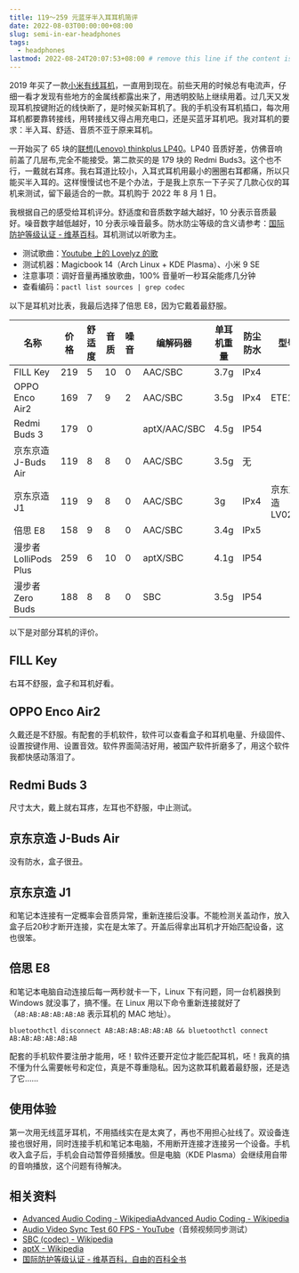 ```yaml
---
title: 119～259 元蓝牙半入耳耳机简评
date: 2022-08-03T00:00:00+08:00
slug: semi-in-ear-headphones
tags:
  - headphones
lastmod: 2022-08-24T20:07:53+08:00 # remove this line if the content is actually changed
---
```


2019 年买了一款[小米有线耳机](https://item.jd.com/6968445.html)，一直用到现在。前些天用的时候总有电流声，仔细一看才发现有些地方的金属线都露出来了，用透明胶贴上继续用着。过几天又发现耳机按键附近的线快断了，是时候买新耳机了。我的手机没有耳机插口，每次用耳机都要靠转接线，用转接线又得占用充电口，还是买蓝牙耳机吧。我对耳机的要求：半入耳、舒适、音质不亚于原来耳机。

一开始买了 65 块的[联想(Lenovo) thinkplus LP40](https://item.jd.com/100017786994.html)。LP40 音质好差，仿佛音响前盖了几层布,完全不能接受。第二款买的是 179 块的 Redmi Buds3。这个也不行，一戴就右耳疼。我右耳道比较小，入耳式耳机用最小的圈圈右耳都痛，所以只能买半入耳的。这样慢慢试也不是个办法，于是我上京东一下子买了几款心仪的耳机来测试，留下最适合的一款。耳机购于 2022 年 8 月 1 日。

我根据自己的感受给耳机评分。舒适度和音质数字越大越好，10 分表示音质最好。噪音数字越低越好，10 分表示噪音最多。防水防尘等级的含义请参考：[国际防护等级认证 - 维基百科](https://zh.wikipedia.org/zh-cn/%E5%9B%BD%E9%99%85%E9%98%B2%E6%8A%A4%E7%AD%89%E7%BA%A7%E8%AE%A4%E8%AF%81)。耳机测试以听歌为主。

- 测试歌曲：[Youtube 上的 Lovelyz 的歌](https://www.youtube.com/results?search_query=lovelyz)
- 测试机器：Magicbook 14（Arch Linux + KDE Plasma）、小米 9 SE
- 注意事项：调好音量再播放歌曲，100% 音量听一秒耳朵能疼几分钟
- 查看编码：`pactl list sources | grep codec`

以下是耳机对比表，我最后选择了倍思 E8，因为它戴着最舒服。

| 名称                  | 价格 | 舒适度 | 音质 | 噪音 | 编解码器     | 单耳机重量 | 防尘防水 | 型号           |
|-----------------------|------|--------|------|------|--------------|------------|----------|----------------|
| FILL Key              | 219  | 5      | 10   | 0    | AAC/SBC      | 3.7g       | IPx4     |                |
| OPPO Enco Air2        | 169  | 7      | 9    | 2    | AAC/SBC      | 3.5g       | IPx4     | ETE11          |
| Redmi Buds 3          | 179  | 0      |      |      | aptX/AAC/SBC | 4.5g       | IP54     |                |
| 京东京造 J-Buds Air   | 119  | 8      | 8    | 0    | AAC/SBC      | 3.5g       | 无       |                |
| 京东京造 J1           | 119  | 9      | 8    | 0    | AAC/SBC      | 3g         | IPx4     | 京东京造LV02JL |
| 倍思 E8               | 158  | 9      | 8    | 0    | AAC/SBC      | 3.4g       | IPx5     |                |
| 漫步者 LolliPods Plus | 259  | 6      | 10   | 0    | aptX/SBC     | 4.1g       | IP54     |                |
| 漫步者 Zero Buds      | 188  | 8      | 8    | 0    | SBC          | 3.5g       | IP54     |                |

以下是对部分耳机的评价。

## FILL Key

右耳不舒服，盒子和耳机好看。

## OPPO Enco Air2

久戴还是不舒服。有配套的手机软件，软件可以查看盒子和耳机电量、升级固件、设置按键作用、设置音效。软件界面简洁好用，被国产软件折磨多了，用这个软件我都快感动落泪了。

## Redmi Buds 3

尺寸太大，戴上就右耳疼，左耳也不舒服，中止测试。

## 京东京造 J-Buds Air

没有防水，盒子很丑。

## 京东京造 J1

和笔记本连接有一定概率会音质异常，重新连接后没事。不能检测关盖动作，放入盒子后20秒才断开连接，实在是太笨了。开盖后得拿出耳机才开始匹配设备，这也很笨。

## 倍思 E8

和笔记本电脑自动连接后每一两秒就卡一下，Linux 下有问题，同一台机器换到 Windows 就没事了，搞不懂。在 Linux 用以下命令重新连接就好了（`AB:AB:AB:AB:AB:AB` 表示耳机的 MAC 地址）。

```
bluetoothctl disconnect AB:AB:AB:AB:AB:AB && bluetoothctl connect AB:AB:AB:AB:AB:AB
```

配套的手机软件要注册才能用，呸！软件还要开定位才能匹配耳机，呸！我真的搞不懂为什么需要帐号和定位，真是不尊重隐私。因为这款耳机戴着最舒服，还是选了它……

## 使用体验

第一次用无线蓝牙耳机，不用插线实在是太爽了，再也不用担心扯线了。双设备连接也很好用，同时连接手机和笔记本电脑，不用断开连接才连接另一个设备。手机收入盒子后，手机会自动暂停音频播放。但是电脑（KDE Plasma）会继续用自带的音响播放，这个问题有待解决。

## 相关资料

- [Advanced Audio Coding - Wikipedia](https://en.wikipedia.org/wiki/Advanced_Audio_Coding)[Advanced Audio Coding - Wikipedia](https://en.wikipedia.org/wiki/Advanced_Audio_Coding)
- [Audio Video Sync Test 60 FPS - YouTube](https://www.youtube.com/watch?v=TjAa0wOe5k4&feature=youtu.be)（音频视频同步测试）
- [SBC (codec) - Wikipedia](https://en.wikipedia.org/wiki/SBC_(codec))
- [aptX - Wikipedia](https://en.wikipedia.org/wiki/AptX)
- [国际防护等级认证 - 维基百科，自由的百科全书](https://zh.wikipedia.org/zh-cn/%E5%9B%BD%E9%99%85%E9%98%B2%E6%8A%A4%E7%AD%89%E7%BA%A7%E8%AE%A4%E8%AF%81)
